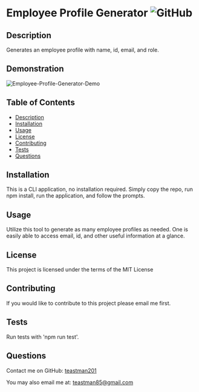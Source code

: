 # Employee Profile Generator ![GitHub](https://img.shields.io/github/license/teastman201/Employee-Profile-Generator?style=for-the-badge)
  
## Description
Generates an employee profile with name, id, email, and role.    

## Demonstration
![Employee-Profile-Generator-Demo](/Assets/Employee-Profile-Generator)

  
## Table of Contents
* [Description](#description)
* [Installation](#installation)
* [Usage](#usage)
* [License](#license)
* [Contributing](#contributing)
* [Tests](#tests)
* [Questions](#questions)       
  
## Installation
This is a CLI application, no installation required. Simply copy the repo, run npm install, run the application, and follow the prompts.
  
## Usage
Utilize this tool to generate as many employee profiles as needed. One is easily able to access email, id, and other useful information at a glance.
  
## License
This project is licensed under the terms of the MIT License
  
## Contributing
If you would like to contribute to this project please email me first.        
  
## Tests
Run tests with 'npm run test'.
  
## Questions
Contact me on GitHub:
[teastman201](https://github.com/teastman201)
  
You may also email me at:
teastman85@gmail.com